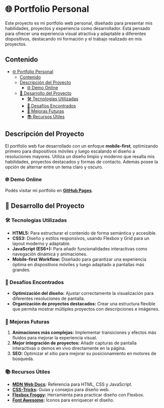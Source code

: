 # 🌐 Portfolio Personal

Este proyecto es mi portfolio web personal, diseñado para presentar mis habilidades, proyectos y experiencia como desarrollador. Está pensado para ofrecer una experiencia visual atractiva y adaptable a diferentes dispositivos, destacando mi formación y el trabajo realizado en mis proyectos.

## Contenido
- [🌐 Portfolio Personal](#-portfolio-personal)
  - [Contenido](#contenido)
  - [Descripción del Proyecto](#descripción-del-proyecto)
    - [🌐 Demo Online](#-demo-online)
  - [📂 Desarrollo del Proyecto](#-desarrollo-del-proyecto)
    - [🛠️ Tecnologías Utilizadas](#️-tecnologías-utilizadas)
    - [📌 Desafíos Encontrados](#-desafíos-encontrados)
    - [🚀 Mejoras Futuras](#-mejoras-futuras)
    - [📚 Recursos Útiles](#-recursos-útiles)

## Descripción del Proyecto
El portfolio web fue desarrollado con un enfoque **mobile-first**, optimizando primero para dispositivos móviles y luego escalando el diseño a resoluciones mayores. Utiliza un diseño limpio y moderno que resalta mis habilidades, proyectos destacados y formas de contacto. Además posee la opción de alternar entre un tema claro y oscuro.

### 🌐 Demo Online
Podés visitar mi portfolio en **[GitHub Pages](https://agustinchazarreta.github.io/Portfolio/)**.

## 📂 Desarrollo del Proyecto

### 🛠️ Tecnologías Utilizadas
- **HTML5:** Para estructurar el contenido de forma semántica y accesible.
- **CSS3:** Diseño y estilos responsivos, usando Flexbox y Grid para un layout moderno y adaptable.
- **JavaScript (ES6+):** Para añadir funcionalidades interactivas como navegación dinámica y animaciones.
- **Mobile-first Workflow:** Diseñado para garantizar una experiencia óptima en dispositivos móviles y luego adaptado a pantallas más grandes.

### 📌 Desafíos Encontrados
- **Optimización del diseño:** Ajustar correctamente la visualización para diferentes resoluciones de pantalla.
- **Organización de proyectos destacados:** Crear una estructura flexible que permita mostrar múltiples proyectos con descripciones e imágenes.

### 🚀 Mejoras Futuras
1. **Animaciones más complejas:** Implementar transiciones y efectos más fluidos para mejorar la experiencia visual.
2. **Mejor integración de proyectos:** Añadir capturas de pantalla interactivas o demos en vivo directamente en la página.
3. **SEO:** Optimizar el sitio para mejorar su posicionamiento en motores de búsqueda.

### 📚 Recursos Útiles
- **[MDN Web Docs](https://developer.mozilla.org):** Referencia para HTML, CSS y JavaScript.
- **[CSS-Tricks](https://css-tricks.com/):** Guías y consejos para diseño web.
- **[Flexbox Froggy](https://flexboxfroggy.com/):** Herramienta para practicar diseño con Flexbox.
- **[Font Awesome](https://fontawesome.com/):** Íconos para enriquecer el diseño.